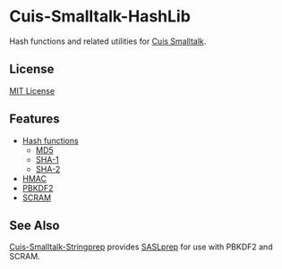 # Cuis-Smalltalk-HashLib

Hash functions and related utilities for [Cuis Smalltalk](https://cuis.st).

## License

[MIT License](LICENSE)

## Features

- [Hash functions](https://en.wikipedia.org/wiki/Cryptographic_hash_function)
  - [MD5](https://en.wikipedia.org/wiki/MD5)
  - [SHA-1](https://en.wikipedia.org/wiki/SHA-1)
  - [SHA-2](https://en.wikipedia.org/wiki/SHA-2)
- [HMAC](https://en.wikipedia.org/wiki/HMAC)
- [PBKDF2](https://en.wikipedia.org/wiki/PBKDF2)
- [SCRAM](https://en.wikipedia.org/wiki/Salted_Challenge_Response_Authentication_Mechanism)

## See Also

[Cuis-Smalltalk-Stringprep](https://github.com/coder5506/Cuis-Smalltalk-Stringprep)
provides [SASLprep](https://datatracker.ietf.org/doc/html/rfc4013)
for use with PBKDF2 and SCRAM.
